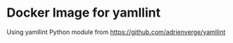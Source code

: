 # Docker Image for yamllint

Using yamllint Python module from https://github.com/adrienverge/yamllint
